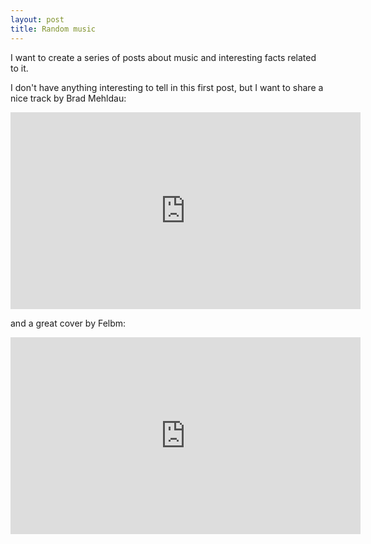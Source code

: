 ```yaml
---
layout: post
title: Random music
---
```


I want to create a series of posts about music and interesting facts related to it. 

I don't have anything interesting to tell in this first post, but I want to share a nice track by Brad Mehldau: 

<iframe width="560" height="315" src="https://www.youtube.com/embed/i6Fk5OMKy7w" title="YouTube video player" frameborder="0" allow="accelerometer; autoplay; clipboard-write; encrypted-media; gyroscope; picture-in-picture" allowfullscreen></iframe>

and a great cover by Felbm: 

<iframe width="560" height="315" src="https://www.youtube.com/embed/Wuwqq9RJuUk" title="YouTube video player" frameborder="0" allow="accelerometer; autoplay; clipboard-write; encrypted-media; gyroscope; picture-in-picture" allowfullscreen></iframe>
